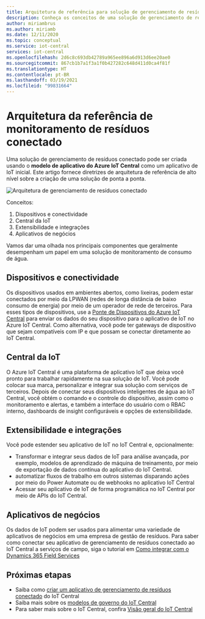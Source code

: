 ```yaml
---
title: Arquitetura de referência para solução de gerenciamento de resíduos conectado criada com o Azure IoT Central | Microsoft Docs
description: Conheça os conceitos de uma solução de gerenciamento de resíduos conectado criada com o Azure IoT Central.
author: miriambrus
ms.author: miriamb
ms.date: 12/11/2020
ms.topic: conceptual
ms.service: iot-central
services: iot-central
ms.openlocfilehash: 2d6c8c693db42789a965ee896a6d913d6ee20ae0
ms.sourcegitcommit: 867cb1b7a1f3a1f0b427282c648d411d0ca4f81f
ms.translationtype: HT
ms.contentlocale: pt-BR
ms.lasthandoff: 03/19/2021
ms.locfileid: "99831664"
---
```

# <a name="connected-waste-monitoring-reference-architecture"></a>Arquitetura da referência de monitoramento de resíduos conectado 

Uma solução de gerenciamento de resíduos conectado pode ser criada usando o **modelo de aplicativo do Azure IoT Central** como um aplicativo de IoT inicial. Este artigo fornece diretrizes de arquitetura de referência de alto nível sobre a criação de uma solução de ponta a ponta. 

![Arquitetura de gerenciamento de resíduos conectado](./media/concepts-connectedwastemanagement-architecture/concepts-connectedwastemanagement-architecture1.png)


Conceitos:

1. Dispositivos e conectividade  
1. Central da IoT 
1. Extensibilidade e integrações
1. Aplicativos de negócios

Vamos dar uma olhada nos principais componentes que geralmente desempenham um papel em uma solução de monitoramento de consumo de água.

## <a name="devices-and-connectivity"></a>Dispositivos e conectividade 
Os dispositivos usados em ambientes abertos, como lixeiras, podem estar conectados por meio da LPWAN (redes de longa distância de baixo consumo de energia) por meio de um operador de rede de terceiros. Para esses tipos de dispositivos, use a [Ponte de Dispositivos do Azure IoT Central](../core/howto-build-iotc-device-bridge.md) para enviar os dados do seu dispositivo para o aplicativo de IoT no Azure IoT Central. Como alternativa, você pode ter gateways de dispositivo que sejam compatíveis com IP e que possam se conectar diretamente ao IoT Central.

## <a name="iot-central"></a>Central da IoT 
O Azure IoT Central é uma plataforma de aplicativo IoT que deixa você pronto para trabalhar rapidamente na sua solução de IoT. Você pode colocar sua marca, personalizar e integrar sua solução com serviços de terceiros.
Depois de conectar seus dispositivos inteligentes de água ao IoT Central, você obtém o comando e o controle do dispositivo, assim como o monitoramento e alertas, e também a interface do usuário com o RBAC interno, dashboards de insight configuráveis e opções de extensibilidade. 

## <a name="extensibility-and-integrations"></a>Extensibilidade e integrações
Você pode estender seu aplicativo de IoT no IoT Central e, opcionalmente:
* Transformar e integrar seus dados de IoT para análise avançada, por exemplo, modelos de aprendizado de máquina de treinamento, por meio de exportação de dados contínua do aplicativo do IoT Central.
* automatizar fluxos de trabalho em outros sistemas disparando ações por meio do Power Automate ou de webhooks no aplicativo IoT Central
* Acessar seu aplicativo de IoT de forma programática no IoT Central por meio de APIs do IoT Central.

## <a name="business-applications"></a>Aplicativos de negócios 
Os dados de IoT podem ser usados para alimentar uma variedade de aplicativos de negócios em uma empresa de gestão de resíduos. Para saber como conectar seu aplicativo de gerenciamento de resíduos conectado ao IoT Central a serviços de campo, siga o tutorial em [Como integrar com o Dynamics 365 Field Services](./how-to-configure-connected-field-services.md) 

## <a name="next-steps"></a>Próximas etapas
* Saiba como [criar um aplicativo de gerenciamento de resíduos conectado](./tutorial-connected-waste-management.md) do IoT Central
* Saiba mais sobre os [modelos de governo do IoT Central](./overview-iot-central-government.md)
* Para saber mais sobre o IoT Central, confira [Visão geral do IoT Central](../core/overview-iot-central.md)
